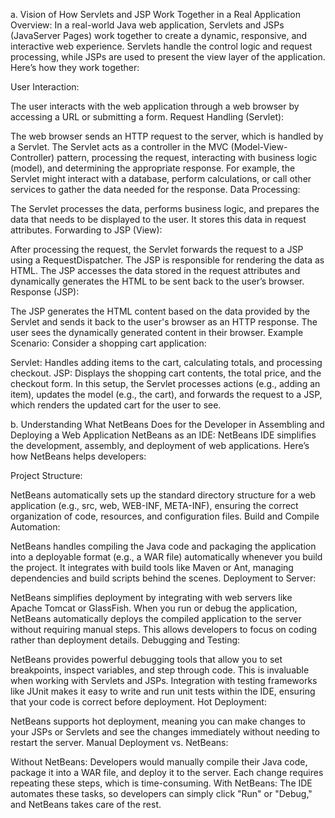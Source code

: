 a. Vision of How Servlets and JSP Work Together in a Real Application
Overview: In a real-world Java web application, Servlets and JSPs (JavaServer Pages) work together to create a dynamic, responsive, and interactive web experience. Servlets handle the control logic and request processing, while JSPs are used to present the view layer of the application. Here’s how they work together:

User Interaction:

The user interacts with the web application through a web browser by accessing a URL or submitting a form.
Request Handling (Servlet):

The web browser sends an HTTP request to the server, which is handled by a Servlet.
The Servlet acts as a controller in the MVC (Model-View-Controller) pattern, processing the request, interacting with business logic (model), and determining the appropriate response.
For example, the Servlet might interact with a database, perform calculations, or call other services to gather the data needed for the response.
Data Processing:

The Servlet processes the data, performs business logic, and prepares the data that needs to be displayed to the user. It stores this data in request attributes.
Forwarding to JSP (View):

After processing the request, the Servlet forwards the request to a JSP using a RequestDispatcher. The JSP is responsible for rendering the data as HTML.
The JSP accesses the data stored in the request attributes and dynamically generates the HTML to be sent back to the user’s browser.
Response (JSP):

The JSP generates the HTML content based on the data provided by the Servlet and sends it back to the user's browser as an HTTP response.
The user sees the dynamically generated content in their browser.
Example Scenario: Consider a shopping cart application:

Servlet: Handles adding items to the cart, calculating totals, and processing checkout.
JSP: Displays the shopping cart contents, the total price, and the checkout form.
In this setup, the Servlet processes actions (e.g., adding an item), updates the model (e.g., the cart), and forwards the request to a JSP, which renders the updated cart for the user to see.

b. Understanding What NetBeans Does for the Developer in Assembling and Deploying a Web Application
NetBeans as an IDE: NetBeans IDE simplifies the development, assembly, and deployment of web applications. Here’s how NetBeans helps developers:

Project Structure:

NetBeans automatically sets up the standard directory structure for a web application (e.g., src, web, WEB-INF, META-INF), ensuring the correct organization of code, resources, and configuration files.
Build and Compile Automation:

NetBeans handles compiling the Java code and packaging the application into a deployable format (e.g., a WAR file) automatically whenever you build the project.
It integrates with build tools like Maven or Ant, managing dependencies and build scripts behind the scenes.
Deployment to Server:

NetBeans simplifies deployment by integrating with web servers like Apache Tomcat or GlassFish.
When you run or debug the application, NetBeans automatically deploys the compiled application to the server without requiring manual steps. This allows developers to focus on coding rather than deployment details.
Debugging and Testing:

NetBeans provides powerful debugging tools that allow you to set breakpoints, inspect variables, and step through code. This is invaluable when working with Servlets and JSPs.
Integration with testing frameworks like JUnit makes it easy to write and run unit tests within the IDE, ensuring that your code is correct before deployment.
Hot Deployment:

NetBeans supports hot deployment, meaning you can make changes to your JSPs or Servlets and see the changes immediately without needing to restart the server.
Manual Deployment vs. NetBeans:

Without NetBeans: Developers would manually compile their Java code, package it into a WAR file, and deploy it to the server. Each change requires repeating these steps, which is time-consuming.
With NetBeans: The IDE automates these tasks, so developers can simply click "Run" or "Debug," and NetBeans takes care of the rest.